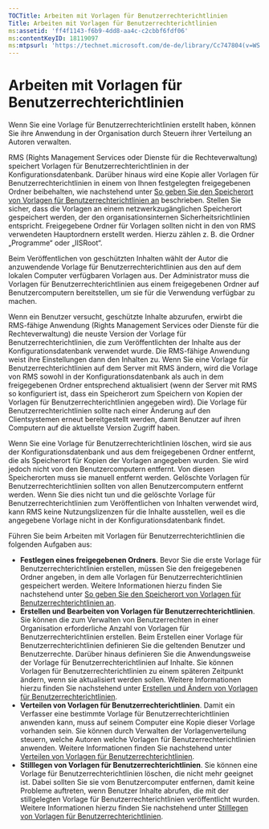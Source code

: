 ```yaml
---
TOCTitle: Arbeiten mit Vorlagen für Benutzerrechterichtlinien
Title: Arbeiten mit Vorlagen für Benutzerrechterichtlinien
ms:assetid: 'ff4f1143-f6b9-4dd8-aa4c-c2cbbf6fdf06'
ms:contentKeyID: 18119097
ms:mtpsurl: 'https://technet.microsoft.com/de-de/library/Cc747804(v=WS.10)'
---
```


Arbeiten mit Vorlagen für Benutzerrechterichtlinien
===================================================

Wenn Sie eine Vorlage für Benutzerrechterichtlinien erstellt haben, können Sie ihre Anwendung in der Organisation durch Steuern ihrer Verteilung an Autoren verwalten.

RMS (Rights Management Services oder Dienste für die Rechteverwaltung) speichert Vorlagen für Benutzerrechterichtlinien in der Konfigurationsdatenbank. Darüber hinaus wird eine Kopie aller Vorlagen für Benutzerrechterichtlinien in einem von Ihnen festgelegten freigegebenen Ordner beibehalten, wie nachstehend unter [So geben Sie den Speicherort von Vorlagen für Benutzerrechterichtlinien an](https://technet.microsoft.com/e1bee46d-33db-424f-ba45-1dcedcb883ab) beschrieben. Stellen Sie sicher, dass die Vorlagen an einem netzwerkzugänglichen Speicherort gespeichert werden, der den organisationsinternen Sicherheitsrichtlinien entspricht. Freigegebene Ordner für Vorlagen sollten nicht in den von RMS verwendeten Hauptordnern erstellt werden. Hierzu zählen z. B. die Ordner „Programme“ oder „IISRoot“.

Beim Veröffentlichen von geschützten Inhalten wählt der Autor die anzuwendende Vorlage für Benutzerrechterichtlinien aus den auf dem lokalen Computer verfügbaren Vorlagen aus. Der Administrator muss die Vorlagen für Benutzerrechterichtlinien aus einem freigegebenen Ordner auf Benutzercomputern bereitstellen, um sie für die Verwendung verfügbar zu machen.

Wenn ein Benutzer versucht, geschützte Inhalte abzurufen, erwirbt die RMS-fähige Anwendung (Rights Management Services oder Dienste für die Rechteverwaltung) die neuste Version der Vorlage für Benutzerrechterichtlinien, die zum Veröffentlichten der Inhalte aus der Konfigurationsdatenbank verwendet wurde. Die RMS-fähige Anwendung weist ihre Einstellungen dann den Inhalten zu. Wenn Sie eine Vorlage für Benutzerrechterichtlinien auf dem Server mit RMS ändern, wird die Vorlage von RMS sowohl in der Konfigurationsdatenbank als auch in dem freigegebenen Ordner entsprechend aktualisiert (wenn der Server mit RMS so konfiguriert ist, dass ein Speicherort zum Speichern von Kopien der Vorlagen für Benutzerrechterichtlinien angegeben wird). Die Vorlage für Benutzerrechterichtlinien sollte nach einer Änderung auf den Clientsystemen erneut bereitgestellt werden, damit Benutzer auf ihren Computern auf die aktuellste Version Zugriff haben.

Wenn Sie eine Vorlage für Benutzerrechterichtlinien löschen, wird sie aus der Konfigurationsdatenbank und aus dem freigegebenen Ordner entfernt, die als Speicherort für Kopien der Vorlagen angegeben wurden. Sie wird jedoch nicht von den Benutzercomputern entfernt. Von diesen Speicherorten muss sie manuell entfernt werden. Gelöschte Vorlagen für Benutzerrechterichtlinien sollten von allen Benutzercomputern entfernt werden. Wenn Sie dies nicht tun und die gelöschte Vorlage für Benutzerrechterichtlinien zum Veröffentlichen von Inhalten verwendet wird, kann RMS keine Nutzungslizenzen für die Inhalte ausstellen, weil es die angegebene Vorlage nicht in der Konfigurationsdatenbank findet.

Führen Sie beim Arbeiten mit Vorlagen für Benutzerrechterichtlinien die folgenden Aufgaben aus:

-   **Festlegen eines freigegebenen Ordners**. Bevor Sie die erste Vorlage für Benutzerrechterichtlinien erstellen, müssen Sie den freigegebenen Ordner angeben, in dem alle Vorlagen für Benutzerrechterichtlinien gespeichert werden. Weitere Informationen hierzu finden Sie nachstehend unter [So geben Sie den Speicherort von Vorlagen für Benutzerrechterichtlinien an](https://technet.microsoft.com/e1bee46d-33db-424f-ba45-1dcedcb883ab).
-   **Erstellen und Bearbeiten von Vorlagen für Benutzerrechterichtlinien**. Sie können die zum Verwalten von Benutzerrechten in einer Organisation erforderliche Anzahl von Vorlagen für Benutzerrechterichtlinien erstellen. Beim Erstellen einer Vorlage für Benutzerrechterichtlinien definieren Sie die geltenden Benutzer und Benutzerrechte. Darüber hinaus definieren Sie die Anwendungsweise der Vorlage für Benutzerrechterichtlinien auf Inhalte. Sie können Vorlagen für Benutzerrechterichtlinien zu einem späteren Zeitpunkt ändern, wenn sie aktualisiert werden sollen. Weitere Informationen hierzu finden Sie nachstehend unter [Erstellen und Ändern von Vorlagen für Benutzerrechterichtlinien](https://technet.microsoft.com/6014176f-ef71-4d29-b3e3-da129c18563d).
-   **Verteilen von Vorlagen für Benutzerrechterichtlinien**. Damit ein Verfasser eine bestimmte Vorlage für Benutzerrechterichtlinien anwenden kann, muss auf seinem Computer eine Kopie dieser Vorlage vorhanden sein. Sie können durch Verwalten der Vorlagenverteilung steuern, welche Autoren welche Vorlagen für Benutzerrechterichtlinien anwenden. Weitere Informationen finden Sie nachstehend unter [Verteilen von Vorlagen für Benutzerrechterichtlinien](https://technet.microsoft.com/ae6fa26f-d744-4ac9-9eb1-728ffab87bfe).
-   **Stilllegen von Vorlagen für Benutzerrechterichtlinien**. Sie können eine Vorlage für Benutzerrechterichtlinien löschen, die nicht mehr geeignet ist. Dabei sollten Sie sie vom Benutzercomputer entfernen, damit keine Probleme auftreten, wenn Benutzer Inhalte abrufen, die mit der stillgelegten Vorlage für Benutzerrechterichtlinien veröffentlicht wurden. Weitere Informationen hierzu finden Sie nachstehend unter [Stilllegen von Vorlagen für Benutzerrechterichtlinien](https://technet.microsoft.com/32bf98c7-edda-4507-a4b8-4c11bddd6e60).